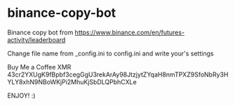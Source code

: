 # binance-copy-bot
Binance copy bot from https://www.binance.com/en/futures-activity/leaderboard

Change file name from _config.ini to config.ini and write your's settings

Buy Me a Coffee XMR 43cr2YXUgK9fBpbf3cegGgU3rekArAy98JtzjytZYqaH8nmTPXZ9SfoNbRy3HYLY8xhN9NBoWKjPi2MhuKjSbDLQPbhCXLe

ENJOY! :)
